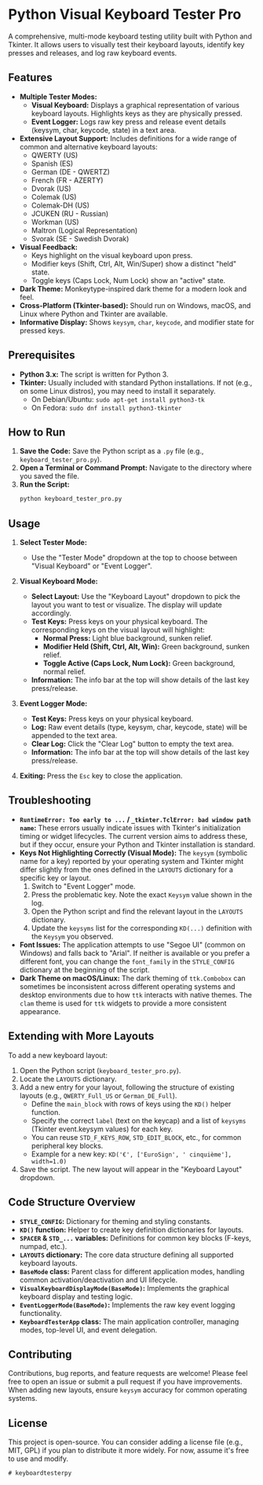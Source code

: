 # Python Visual Keyboard Tester Pro

A comprehensive, multi-mode keyboard testing utility built with Python and Tkinter. It allows users to visually test their keyboard layouts, identify key presses and releases, and log raw keyboard events.

## Features

*   **Multiple Tester Modes:**
    *   **Visual Keyboard:** Displays a graphical representation of various keyboard layouts. Highlights keys as they are physically pressed.
    *   **Event Logger:** Logs raw key press and release event details (keysym, char, keycode, state) in a text area.
*   **Extensive Layout Support:** Includes definitions for a wide range of common and alternative keyboard layouts:
    *   QWERTY (US)
    *   Spanish (ES)
    *   German (DE - QWERTZ)
    *   French (FR - AZERTY)
    *   Dvorak (US)
    *   Colemak (US)
    *   Colemak-DH (US)
    *   JCUKEN (RU - Russian)
    *   Workman (US)
    *   Maltron (Logical Representation)
    *   Svorak (SE - Swedish Dvorak)
*   **Visual Feedback:**
    *   Keys highlight on the visual keyboard upon press.
    *   Modifier keys (Shift, Ctrl, Alt, Win/Super) show a distinct "held" state.
    *   Toggle keys (Caps Lock, Num Lock) show an "active" state.
*   **Dark Theme:** Monkeytype-inspired dark theme for a modern look and feel.
*   **Cross-Platform (Tkinter-based):** Should run on Windows, macOS, and Linux where Python and Tkinter are available.
*   **Informative Display:** Shows `keysym`, `char`, `keycode`, and modifier state for pressed keys.

## Prerequisites

*   **Python 3.x:** The script is written for Python 3.
*   **Tkinter:** Usually included with standard Python installations. If not (e.g., on some Linux distros), you may need to install it separately.
    *   On Debian/Ubuntu: `sudo apt-get install python3-tk`
    *   On Fedora: `sudo dnf install python3-tkinter`

## How to Run

1.  **Save the Code:** Save the Python script as a `.py` file (e.g., `keyboard_tester_pro.py`).
2.  **Open a Terminal or Command Prompt:** Navigate to the directory where you saved the file.
3.  **Run the Script:**
    ```bash
    python keyboard_tester_pro.py
    ```

## Usage

1.  **Select Tester Mode:**
    *   Use the "Tester Mode" dropdown at the top to choose between "Visual Keyboard" or "Event Logger".

2.  **Visual Keyboard Mode:**
    *   **Select Layout:** Use the "Keyboard Layout" dropdown to pick the layout you want to test or visualize. The display will update accordingly.
    *   **Test Keys:** Press keys on your physical keyboard. The corresponding keys on the visual layout will highlight:
        *   **Normal Press:** Light blue background, sunken relief.
        *   **Modifier Held (Shift, Ctrl, Alt, Win):** Green background, sunken relief.
        *   **Toggle Active (Caps Lock, Num Lock):** Green background, normal relief.
    *   **Information:** The info bar at the top will show details of the last key press/release.

3.  **Event Logger Mode:**
    *   **Test Keys:** Press keys on your physical keyboard.
    *   **Log:** Raw event details (type, keysym, char, keycode, state) will be appended to the text area.
    *   **Clear Log:** Click the "Clear Log" button to empty the text area.
    *   **Information:** The info bar at the top will show details of the last key press/release.

4.  **Exiting:** Press the `Esc` key to close the application.

## Troubleshooting

*   **`RuntimeError: Too early to ...` / `_tkinter.TclError: bad window path name`:**
    These errors usually indicate issues with Tkinter's initialization timing or widget lifecycles. The current version aims to address these, but if they occur, ensure your Python and Tkinter installation is standard.
*   **Keys Not Highlighting Correctly (Visual Mode):**
    The `keysym` (symbolic name for a key) reported by your operating system and Tkinter might differ slightly from the ones defined in the `LAYOUTS` dictionary for a specific key or layout.
    1.  Switch to "Event Logger" mode.
    2.  Press the problematic key. Note the exact `Keysym` value shown in the log.
    3.  Open the Python script and find the relevant layout in the `LAYOUTS` dictionary.
    4.  Update the `keysyms` list for the corresponding `KD(...)` definition with the `Keysym` you observed.
*   **Font Issues:** The application attempts to use "Segoe UI" (common on Windows) and falls back to "Arial". If neither is available or you prefer a different font, you can change the `font_family` in the `STYLE_CONFIG` dictionary at the beginning of the script.
*   **Dark Theme on macOS/Linux:** The dark theming of `ttk.Combobox` can sometimes be inconsistent across different operating systems and desktop environments due to how `ttk` interacts with native themes. The `clam` theme is used for `ttk` widgets to provide a more consistent appearance.

## Extending with More Layouts

To add a new keyboard layout:

1.  Open the Python script (`keyboard_tester_pro.py`).
2.  Locate the `LAYOUTS` dictionary.
3.  Add a new entry for your layout, following the structure of existing layouts (e.g., `QWERTY_Full_US` or `German_DE_Full`).
    *   Define the `main_block` with rows of keys using the `KD()` helper function.
    *   Specify the correct `label` (text on the keycap) and a list of `keysyms` (Tkinter event.keysym values) for each key.
    *   You can reuse `STD_F_KEYS_ROW`, `STD_EDIT_BLOCK`, etc., for common peripheral key blocks.
    *   Example for a new key: `KD('€', ['EuroSign', ' cinquième'], width=1.0)`
4.  Save the script. The new layout will appear in the "Keyboard Layout" dropdown.

## Code Structure Overview

*   **`STYLE_CONFIG`:** Dictionary for theming and styling constants.
*   **`KD()` function:** Helper to create key definition dictionaries for layouts.
*   **`SPACER` & `STD_...` variables:** Definitions for common key blocks (F-keys, numpad, etc.).
*   **`LAYOUTS` dictionary:** The core data structure defining all supported keyboard layouts.
*   **`BaseMode` class:** Parent class for different application modes, handling common activation/deactivation and UI lifecycle.
*   **`VisualKeyboardDisplayMode(BaseMode)`:** Implements the graphical keyboard display and testing logic.
*   **`EventLoggerMode(BaseMode)`:** Implements the raw key event logging functionality.
*   **`KeyboardTesterApp` class:** The main application controller, managing modes, top-level UI, and event delegation.

## Contributing

Contributions, bug reports, and feature requests are welcome! Please feel free to open an issue or submit a pull request if you have improvements. When adding new layouts, ensure `keysym` accuracy for common operating systems.

## License

This project is open-source. You can consider adding a license file (e.g., MIT, GPL) if you plan to distribute it more widely. For now, assume it's free to use and modify.

    # keyboardtesterpy
